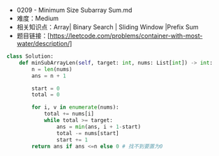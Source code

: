 * 0209 -  Minimum Size Subarray Sum.md
* 难度：Medium
* 相关知识点：Array| Binary Search | Sliding Window |Prefix Sum
* 题目链接：[https://leetcode.com/problems/container-with-most-water/description/]


```python
class Solution:
    def minSubArrayLen(self, target: int, nums: List[int]) -> int:
        n = len(nums)
        ans = n + 1

        start = 0
        total = 0

        for i, v in enumerate(nums):
            total += nums[i]
            while total >= target:
                ans = min(ans, i + 1-start)
                total -= nums[start]
                start += 1
        return ans if ans <=n else 0 # 找不到要置为0
```
